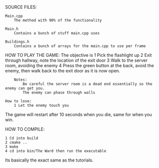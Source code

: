 SOURCE FILES:

    Main.cpp
        The method with 90% of the functionality
        
    Main.h 
        Contains a bunch of stuff main.cpp uses
    
    Buildings.h
        Contains a bunch of arrays for the main.cpp to use per frame


HOW TO PLAY THE GAME:
    The objective is
        1 Pick the flashlight up
        2 Exit through hallway, note the location of the exit door
        3 Walk to the server room, avoiding the enemy
        4 Press the green button at the back, avoid the enemy, then walk back to the exit door
          as it is now open.
        
        Notes:
            Be careful the server room is a dead end essentially so the enemy can get you. 
            The enemy can phase through walls
    
    How to lose:
        1 Let the enemy touch you
        
The game will restart after 10 seconds when you die, same for when you win.
    


HOW TO COMPILE:

    1 Cd into build
    2 cmake ..
    3 make 
    4 cd into bin/The Ward then run the executable 

Its basically the exact same as the tutorials.

    
